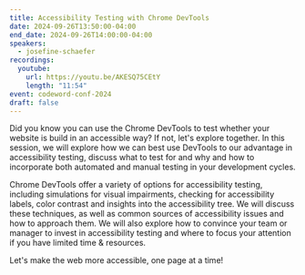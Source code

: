 ```yaml
---
title: Accessibility Testing with Chrome DevTools
date: 2024-09-26T13:50:00-04:00
end_date: 2024-09-26T14:00:00-04:00
speakers:
  - josefine-schaefer
recordings:
  youtube:
    url: https://youtu.be/AKESQ75CEtY
    length: "11:54"
event: codeword-conf-2024
draft: false
---
```


Did you know you can use the Chrome DevTools to test whether your website is build in an accessible way? If not, let's explore together. In this session, we will explore how we can best use DevTools to our advantage in accessibility testing, discuss what to test for and why and how to incorporate both automated and manual testing in your development cycles.

Chrome DevTools offer a variety of options for accessibility testing, including simulations for visual impairments, checking for accessibility labels, color contrast and insights into the accessibility tree. We will discuss these techniques, as well as common sources of accessibility issues and how to approach them. We will also explore how to convince your team or manager to invest in accessibility testing and where to focus your attention if you have limited time & resources.

Let's make the web more accessible, one page at a time!
